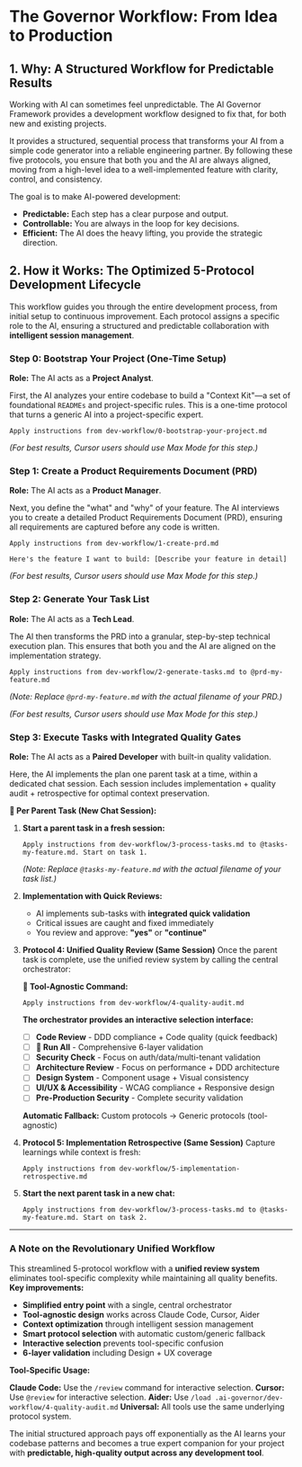 # The Governor Workflow: From Idea to Production

## 1. Why: A Structured Workflow for Predictable Results

Working with AI can sometimes feel unpredictable. The AI Governor Framework provides a development workflow designed to fix that, for both new and existing projects.

It provides a structured, sequential process that transforms your AI from a simple code generator into a reliable engineering partner. By following these five protocols, you ensure that both you and the AI are always aligned, moving from a high-level idea to a well-implemented feature with clarity, control, and consistency.

The goal is to make AI-powered development:
-   **Predictable:** Each step has a clear purpose and output.
-   **Controllable:** You are always in the loop for key decisions.
-   **Efficient:** The AI does the heavy lifting, you provide the strategic direction.

## 2. How it Works: The Optimized 5-Protocol Development Lifecycle

This workflow guides you through the entire development process, from initial setup to continuous improvement. Each protocol assigns a specific role to the AI, ensuring a structured and predictable collaboration with **intelligent session management**.

### Step 0: Bootstrap Your Project (One-Time Setup)
**Role:** The AI acts as a **Project Analyst**.

First, the AI analyzes your entire codebase to build a "Context Kit"—a set of foundational `READMEs` and project-specific rules. This is a one-time protocol that turns a generic AI into a project-specific expert.

```
Apply instructions from dev-workflow/0-bootstrap-your-project.md
```
*(For best results, Cursor users should use Max Mode for this step.)*

### Step 1: Create a Product Requirements Document (PRD)
**Role:** The AI acts as a **Product Manager**.

Next, you define the "what" and "why" of your feature. The AI interviews you to create a detailed Product Requirements Document (PRD), ensuring all requirements are captured before any code is written.

```
Apply instructions from dev-workflow/1-create-prd.md

Here's the feature I want to build: [Describe your feature in detail]
```
*(For best results, Cursor users should use Max Mode for this step.)*

### Step 2: Generate Your Task List
**Role:** The AI acts as a **Tech Lead**.

The AI then transforms the PRD into a granular, step-by-step technical execution plan. This ensures that both you and the AI are aligned on the implementation strategy.

```
Apply instructions from dev-workflow/2-generate-tasks.md to @prd-my-feature.md
```
*(Note: Replace `@prd-my-feature.md` with the actual filename of your PRD.)*

*(For best results, Cursor users should use Max Mode for this step.)*

### Step 3: Execute Tasks with Integrated Quality Gates
**Role:** The AI acts as a **Paired Developer** with built-in quality validation.

Here, the AI implements the plan one parent task at a time, within a dedicated chat session. Each session includes implementation + quality audit + retrospective for optimal context preservation.

**🔄 Per Parent Task (New Chat Session):**

1.  **Start a parent task in a fresh session:**
    ```
    Apply instructions from dev-workflow/3-process-tasks.md to @tasks-my-feature.md. Start on task 1.
    ```
    *(Note: Replace `@tasks-my-feature.md` with the actual filename of your task list.)*

2.  **Implementation with Quick Reviews:**
    - AI implements sub-tasks with **integrated quick validation**
    - Critical issues are caught and fixed immediately
    - You review and approve: **"yes"** or **"continue"**

3.  **Protocol 4: Unified Quality Review (Same Session)**
    Once the parent task is complete, use the unified review system by calling the central orchestrator:
    
    **🎯 Tool-Agnostic Command:**
    ```
    Apply instructions from dev-workflow/4-quality-audit.md
    ```
    
    **The orchestrator provides an interactive selection interface:**
    - ☐ **Code Review** - DDD compliance + Code quality (quick feedback)
    - ☐ **🚀 Run All** - Comprehensive 6-layer validation
    - ☐ **Security Check** - Focus on auth/data/multi-tenant validation
    - ☐ **Architecture Review** - Focus on performance + DDD architecture
    - ☐ **Design System** - Component usage + Visual consistency
    - ☐ **UI/UX & Accessibility** - WCAG compliance + Responsive design
    - ☐ **Pre-Production Security** - Complete security validation
    
    **Automatic Fallback:** Custom protocols → Generic protocols (tool-agnostic)

4.  **Protocol 5: Implementation Retrospective (Same Session)**
    Capture learnings while context is fresh:
    ```
    Apply instructions from dev-workflow/5-implementation-retrospective.md
    ```

5.  **Start the next parent task in a new chat:**
    ```
    Apply instructions from dev-workflow/3-process-tasks.md to @tasks-my-feature.md. Start on task 2.
    ```

---

### A Note on the Revolutionary Unified Workflow

This streamlined 5-protocol workflow with a **unified review system** eliminates tool-specific complexity while maintaining all quality benefits. **Key improvements:**

- **Simplified entry point** with a single, central orchestrator
- **Tool-agnostic design** works across Claude Code, Cursor, Aider
- **Context optimization** through intelligent session management  
- **Smart protocol selection** with automatic custom/generic fallback
- **Interactive selection** prevents tool-specific confusion
- **6-layer validation** including Design + UX coverage

**Tool-Specific Usage:**

**Claude Code:** Use the `/review` command for interactive selection.
**Cursor:** Use `@review` for interactive selection.
**Aider:** Use `/load .ai-governor/dev-workflow/4-quality-audit.md`
**Universal:** All tools use the same underlying protocol system.

The initial structured approach pays off exponentially as the AI learns your codebase patterns and becomes a true expert companion for your project with **predictable, high-quality output across any development tool**.
